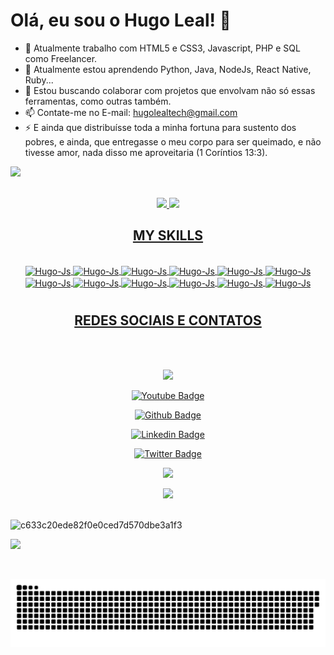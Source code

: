 # Olá, eu sou o Hugo Leal! 👋



- 🔭 Atualmente trabalho com HTML5 e CSS3, Javascript, PHP e SQL como Freelancer.
- 🌱 Atualmente estou aprendendo Python, Java, NodeJs, React Native, Ruby...
- 👯 Estou buscando colaborar com projetos que envolvam não só essas ferramentas, como outras também.
- 📫 Contate-me no E-mail: hugolealtech@gmail.com
- ⚡ E ainda que distribuísse toda a minha fortuna para sustento dos pobres, e ainda, que entregasse o meu corpo para ser queimado, e não tivesse amor, 
     nada disso me aproveitaria (1 Coríntios 13:3).

<div>

<a target="_blank" rel="noopener noreferrer nofollow" href="https://camo.githubusercontent.com/3af5c1b5dcff2d60f53022b2f25f484db643fb61e42cf8e60e9a4dc7b28729a2/68747470733a2f2f7777772e616e696d61746564696d616765732e6f72672f646174612f6d656469612f3536322f616e696d617465642d6c696e652d696d6167652d303432392e676966" data-target="animated-image.originalLink"><img src="https://camo.githubusercontent.com/3af5c1b5dcff2d60f53022b2f25f484db643fb61e42cf8e60e9a4dc7b28729a2/68747470733a2f2f7777772e616e696d61746564696d616765732e6f72672f646174612f6d656469612f3536322f616e696d617465642d6c696e652d696d6167652d303432392e676966" data-canonical-src="https://www.animatedimages.org/data/media/562/animated-line-image-0429.gif" style="max-width: 100%; display: inline-block;" data-target="animated-image.originalImage"></a>
     
  
</div>  
<br>

<div>
   <div style="display: inline_block" align="center"
</div>   
      
<div>
<a href="https:github.com/hugolealtech">
<img heigth="180em" src="https://github-readme-stats.vercel.app/api?username=hugolealtech&show_icons=true&theme=tokyonight&include_all_commits=true&count_private=true"/>
<img heigth="180em" src="https://github-readme-stats.vercel.app/api/top-langs/?username=hugolealtech&layout=compact&langs_count=16&theme=tokyonight"/>
</div>
   
<div>
   <h2 text align="center">MY SKILLS</h2>
</div>   
   
<div style="display: inline_block" align="center">

   
   
   <BR>
        <img align="center" alt="Hugo-Js" height="30" width="40"src="https://cdn.jsdelivr.net/gh/devicons/devicon@latest/icons/canva/canva-original.svg" />
      <img align="center" alt="Hugo-Js" height="30" width="40"src="https://cdn.jsdelivr.net/gh/devicons/devicon@latest/icons/css3/css3-original.svg" />
      <img align="center" alt="Hugo-Js" height="30" width="40"src="https://cdn.jsdelivr.net/gh/devicons/devicon@latest/icons/java/java-original-wordmark.svg" />
      <img align="center" alt="Hugo-Js" height="30" width="40"src="https://cdn.jsdelivr.net/gh/devicons/devicon@latest/icons/javascript/javascript-original.svg" />
      <img align="center" alt="Hugo-Js" height="30" width="40"src="https://cdn.jsdelivr.net/gh/devicons/devicon@latest/icons/mongodb/mongodb-plain-wordmark.svg" />
      <img align="center" alt="Hugo-Js" height="30" width="40"src="https://cdn.jsdelivr.net/gh/devicons/devicon@latest/icons/php/php-original.svg" />
      <img align="center" alt="Hugo-Js" height="30" width="40"src="https://cdn.jsdelivr.net/gh/devicons/devicon@latest/icons/react/react-original-wordmark.svg" />
      <img align="center" alt="Hugo-Js" height="30" width="40"src="https://cdn.jsdelivr.net/gh/devicons/devicon@latest/icons/docker/docker-original-wordmark.svg" />
      <img align="center" alt="Hugo-Js" height="30" width="40"src="https://cdn.jsdelivr.net/gh/devicons/devicon@latest/icons/hugo/hugo-original-wordmark.svg" />
      <img align="center" alt="Hugo-Js" height="30" width="40"src="https://cdn.jsdelivr.net/gh/devicons/devicon@latest/icons/linux/linux-original.svg" />
      <img align="center" alt="Hugo-Js" height="30" width="40"src="https://cdn.jsdelivr.net/gh/devicons/devicon@latest/icons/laravel/laravel-original-wordmark.svg" />
      <img align="center" alt="Hugo-Js" height="30" width="40"src="https://cdn.jsdelivr.net/gh/devicons/devicon@latest/icons/mysql/mysql-original-wordmark.svg" />
   

      
   </div>
      
#
<div>
   <h2 text align="center">REDES SOCIAIS E CONTATOS</h2>
     
<div style="display: inline_block" align="center"> <br>
</div> 


<div style="display: inline_block" align="center"> <br>
    
<a href = "mailto:hugolealtech@gmail.com"><img src="https://img.shields.io/badge/-Gmail-%23333?style=for-the-badge&logo=gmail&logoColor=white" target="_blank"></a>
   
[![Youtube Badge](https://img.shields.io/badge/-YouTube-ff0000?style=flat-square&labelColor=ff0000&logo=youtube&logoColor=white&link=https://www.youtube.com/channel/UCJFdVbOPjqsmHlP77lZQ2_w)](https://www.youtube.com/channel/UCJFdVbOPjqsmHlP77lZQ2_w)
  
[![Github Badge](https://img.shields.io/badge/-Github-000?style=flat-square&logo=Github&logoColor=white&link=https://github.com/hugolealtech)](https://github.com/hugolealtech)
  
[![Linkedin Badge](https://img.shields.io/badge/-LinkedIn-blue?style=flat-square&logo=Linkedin&logoColor=white&link=https://www.linkedin.com/in/hugolealtech/)](https://www.linkedin.com/in/hugoleal/?originalSubdomain=br)
  
[![Twitter Badge](https://img.shields.io/badge/-Twitter-1ca0f1?style=flat-square&labelColor=1ca0f1&logo=twitter&logoColor=white&link=https://twitter.com/hugolealtech)](https://twitter.com/hugolealtech)

  <a href="https://www.instagram.com/huguitar22/" target="_blank"><img src="https://img.shields.io/badge/-Instagram-%23E4405F?style=for-the-badge&logo=instagram&logoColor=white" target="_blank"></a> 
  </div>

  <div>

<a target="_blank" rel="noopener noreferrer nofollow" href="https://camo.githubusercontent.com/3af5c1b5dcff2d60f53022b2f25f484db643fb61e42cf8e60e9a4dc7b28729a2/68747470733a2f2f7777772e616e696d61746564696d616765732e6f72672f646174612f6d656469612f3536322f616e696d617465642d6c696e652d696d6167652d303432392e676966" data-target="animated-image.originalLink"><img src="https://camo.githubusercontent.com/3af5c1b5dcff2d60f53022b2f25f484db643fb61e42cf8e60e9a4dc7b28729a2/68747470733a2f2f7777772e616e696d61746564696d616765732e6f72672f646174612f6d656469612f3536322f616e696d617465642d6c696e652d696d6167652d303432392e676966" data-canonical-src="https://www.animatedimages.org/data/media/562/animated-line-image-0429.gif" style="max-width: 100%; display: inline-block;" data-target="animated-image.originalImage"></a>
     
   <div style="display: inline_block" align="justify"
</div> 
        
<br>
  <div>
       <img src="https://user-images.githubusercontent.com/70382532/138322189-2db8df52-9dcb-40a0-88a8-c365466bd33d.gif" alt="c633c20ede82f0e0ced7d570dbe3a1f3" style="max-width: 100%; display: inline-block;" data-target="animated-image.originalImage">
  </div>

  <div>

<a target="_blank" rel="noopener noreferrer nofollow" href="https://camo.githubusercontent.com/3af5c1b5dcff2d60f53022b2f25f484db643fb61e42cf8e60e9a4dc7b28729a2/68747470733a2f2f7777772e616e696d61746564696d616765732e6f72672f646174612f6d656469612f3536322f616e696d617465642d6c696e652d696d6167652d303432392e676966" data-target="animated-image.originalLink"><img src="https://camo.githubusercontent.com/3af5c1b5dcff2d60f53022b2f25f484db643fb61e42cf8e60e9a4dc7b28729a2/68747470733a2f2f7777772e616e696d61746564696d616765732e6f72672f646174612f6d656469612f3536322f616e696d617465642d6c696e652d696d6167652d303432392e676966" data-canonical-src="https://www.animatedimages.org/data/media/562/animated-line-image-0429.gif" style="max-width: 100%; display: inline-block;" data-target="animated-image.originalImage"></a>
     
   <div style="display: inline_block" align="justify"
</div>  
<br>
 
  ![Snake animation](https://github.com/hugolealtech/hugolealtech/blob/output/github-contribution-grid-snake.svg)
 


